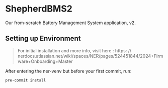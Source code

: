 # ShepherdBMS2
Our from-scratch Battery Management System application, v2.

## Setting up Environment
> For initial installation and more info, visit here : https: // nerdocs.atlassian.net/wiki/spaces/NER/pages/524451844/2024+Firmware+Onboarding+Master

After entering the ner-venv but before your first commit, run:

```
pre-commit install
```

